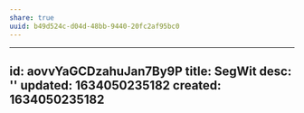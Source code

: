 ```yaml
---
share: true
uuid: b49d524c-d04d-48bb-9440-20fc2af95bc0
---
```

---
id: aovvYaGCDzahuJan7By9P
title: SegWit
desc: ''
updated: 1634050235182
created: 1634050235182
---

